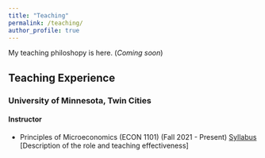 ```yaml
---
title: "Teaching"
permalink: /teaching/
author_profile: true
---
```


My teaching philoshopy is here. (_Coming soon_)

## Teaching Experience

### University of Minnesota, Twin Cities

#### Instructor

- Principles of Microeconomics (ECON 1101) (Fall 2021 - Present)
  [Syllabus](/assets/teaching/syllabi/Syllabus_Fall2023.pdf)
  [Description of the role and teaching effectiveness]

